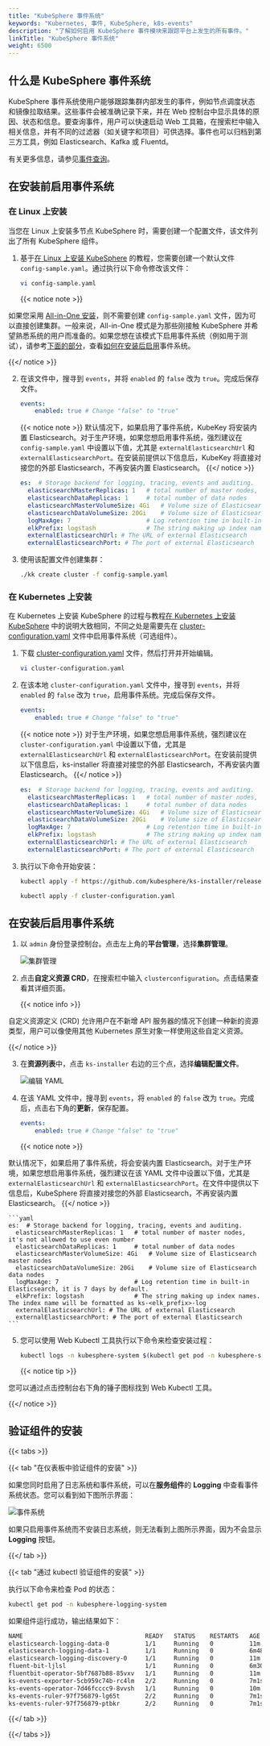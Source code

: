 ```yaml
---
title: "KubeSphere 事件系统"
keywords: "Kubernetes, 事件, KubeSphere, k8s-events"
description: "了解如何启用 KubeSphere 事件模块来跟踪平台上发生的所有事件。"
linkTitle: "KubeSphere 事件系统"
weight: 6500
---
```


## 什么是 KubeSphere 事件系统

KubeSphere 事件系统使用户能够跟踪集群内部发生的事件，例如节点调度状态和镜像拉取结果。这些事件会被准确记录下来，并在 Web 控制台中显示具体的原因、状态和信息。要查询事件，用户可以快速启动 Web 工具箱，在搜索栏中输入相关信息，并有不同的过滤器（如关键字和项目）可供选择。事件也可以归档到第三方工具，例如 Elasticsearch、Kafka 或 Fluentd。

有关更多信息，请参见[事件查询](../../toolbox/events-query/)。

## 在安装前启用事件系统

### 在 Linux 上安装

当您在 Linux 上安装多节点 KubeSphere 时，需要创建一个配置文件，该文件列出了所有 KubeSphere 组件。

1. 基于[在 Linux 上安装 KubeSphere](../../installing-on-linux/introduction/multioverview/) 的教程，您需要创建一个默认文件 `config-sample.yaml`。通过执行以下命令修改该文件：

    ```bash
    vi config-sample.yaml
    ```

    {{< notice note >}}

如果您采用 [All-in-One 安装](../../quick-start/all-in-one-on-linux/)，则不需要创建 `config-sample.yaml` 文件，因为可以直接创建集群。一般来说，All-in-One 模式是为那些刚接触 KubeSphere 并希望熟悉系统的用户而准备的。如果您想在该模式下启用事件系统（例如用于测试），请参考[下面的部分](#在安装后启用事件系统)，查看[如何在安装后启用](#在安装后启用事件系统)事件系统。

{{</ notice >}}

2. 在该文件中，搜寻到 `events`，并将 `enabled` 的 `false` 改为 `true`。完成后保存文件。

    ```yaml
    events:
        enabled: true # Change "false" to "true"
    ```

    {{< notice note >}}
默认情况下，如果启用了事件系统，KubeKey 将安装内置 Elasticsearch。对于生产环境，如果您想启用事件系统，强烈建议在 `config-sample.yaml` 中设置以下值，尤其是 `externalElasticsearchUrl` 和 `externalElasticsearchPort`。在安装前提供以下信息后，KubeKey 将直接对接您的外部 Elasticsearch，不再安装内置 Elasticsearch。
    {{</ notice >}}

    ```yaml
    es:  # Storage backend for logging, tracing, events and auditing.
      elasticsearchMasterReplicas: 1   # total number of master nodes, it's not allowed to use even number
      elasticsearchDataReplicas: 1     # total number of data nodes
      elasticsearchMasterVolumeSize: 4Gi   # Volume size of Elasticsearch master nodes
      elasticsearchDataVolumeSize: 20Gi    # Volume size of Elasticsearch data nodes
      logMaxAge: 7                     # Log retention time in built-in Elasticsearch, it is 7 days by default.
      elkPrefix: logstash              # The string making up index names. The index name will be formatted as ks-<elk_prefix>-log
      externalElasticsearchUrl: # The URL of external Elasticsearch
      externalElasticsearchPort: # The port of external Elasticsearch
    ```

3. 使用该配置文件创建集群：

    ```bash
    ./kk create cluster -f config-sample.yaml
    ```

### 在 Kubernetes 上安装

在 Kubernetes 上安装 KubeSphere 的过程与教程[在 Kubernetes 上安装 KubeSphere](../../installing-on-kubernetes/introduction/overview/) 中的说明大致相同，不同之处是需要先在 [cluster-configuration.yaml](https://github.com/kubesphere/ks-installer/releases/download/v3.1.0/cluster-configuration.yaml) 文件中启用事件系统（可选组件）。

1. 下载 [cluster-configuration.yaml](https://github.com/kubesphere/ks-installer/releases/download/v3.1.0/cluster-configuration.yaml) 文件，然后打开并开始编辑。

    ```bash
    vi cluster-configuration.yaml
    ```

2. 在该本地 `cluster-configuration.yaml` 文件中，搜寻到 `events`，并将 `enabled` 的 `false` 改为 `true`，启用事件系统。完成后保存文件。

    ```yaml
    events:
        enabled: true # Change "false" to "true"
    ```

    {{< notice note >}}
对于生产环境，如果您想启用事件系统，强烈建议在 `cluster-configuration.yaml` 中设置以下值，尤其是 `externalElasticsearchUrl` 和 `externalElasticsearchPort`。在安装前提供以下信息后，ks-installer 将直接对接您的外部 Elasticsearch，不再安装内置 Elasticsearch。
    {{</ notice >}}

    ```yaml
    es:  # Storage backend for logging, tracing, events and auditing.
      elasticsearchMasterReplicas: 1   # total number of master nodes, it's not allowed to use even number
      elasticsearchDataReplicas: 1     # total number of data nodes
      elasticsearchMasterVolumeSize: 4Gi   # Volume size of Elasticsearch master nodes
      elasticsearchDataVolumeSize: 20Gi    # Volume size of Elasticsearch data nodes
      logMaxAge: 7                     # Log retention time in built-in Elasticsearch, it is 7 days by default.
      elkPrefix: logstash              # The string making up index names. The index name will be formatted as ks-<elk_prefix>-log
      externalElasticsearchUrl: # The URL of external Elasticsearch
      externalElasticsearchPort: # The port of external Elasticsearch
    ```

3. 执行以下命令开始安装：

    ```bash
    kubectl apply -f https://github.com/kubesphere/ks-installer/releases/download/v3.1.0/kubesphere-installer.yaml

    kubectl apply -f cluster-configuration.yaml
    ```

## 在安装后启用事件系统

1. 以 `admin` 身份登录控制台。点击左上角的**平台管理**，选择**集群管理**。
   
    ![集群管理](/images/docs/zh-cn/enable-pluggable-components/kubesphere-events/clusters-management.png)
    
2. 点击**自定义资源 CRD**，在搜索栏中输入 `clusterconfiguration`。点击结果查看其详细页面。

    {{< notice info >}}

自定义资源定义 (CRD) 允许用户在不新增 API 服务器的情况下创建一种新的资源类型，用户可以像使用其他 Kubernetes 原生对象一样使用这些自定义资源。

{{</ notice >}}

3. 在**资源列表**中，点击 `ks-installer` 右边的三个点，选择**编辑配置文件**。

     ![编辑 YAML](/images/docs/zh-cn/enable-pluggable-components/kubesphere-events/edit-yaml.PNG)

4. 在该 YAML 文件中，搜寻到 `events`，将 `enabled` 的 `false` 改为 `true`。完成后，点击右下角的**更新**，保存配置。

    ```yaml
    events:
        enabled: true # Change "false" to "true"
    ```

    {{< notice note >}}

默认情况下，如果启用了事件系统，将会安装内置 Elasticsearch。对于生产环境，如果您想启用事件系统，强烈建议在该 YAML 文件中设置以下值，尤其是 `externalElasticsearchUrl` 和 `externalElasticsearchPort`。在文件中提供以下信息后，KubeSphere 将直接对接您的外部 Elasticsearch，不再安装内置 Elasticsearch。
    {{</ notice >}}

    ```yaml
    es:  # Storage backend for logging, tracing, events and auditing.
      elasticsearchMasterReplicas: 1   # total number of master nodes, it's not allowed to use even number
      elasticsearchDataReplicas: 1     # total number of data nodes
      elasticsearchMasterVolumeSize: 4Gi   # Volume size of Elasticsearch master nodes
      elasticsearchDataVolumeSize: 20Gi    # Volume size of Elasticsearch data nodes
      logMaxAge: 7                     # Log retention time in built-in Elasticsearch, it is 7 days by default.
      elkPrefix: logstash              # The string making up index names. The index name will be formatted as ks-<elk_prefix>-log
      externalElasticsearchUrl: # The URL of external Elasticsearch
      externalElasticsearchPort: # The port of external Elasticsearch
    ```

5. 您可以使用 Web Kubectl 工具执行以下命令来检查安装过程：

    ```bash
    kubectl logs -n kubesphere-system $(kubectl get pod -n kubesphere-system -l app=ks-install -o jsonpath='{.items[0].metadata.name}') -f
    ```

    {{< notice tip >}}

您可以通过点击控制台右下角的锤子图标找到 Web Kubectl 工具。

{{</ notice >}}

## 验证组件的安装

{{< tabs >}}

{{< tab "在仪表板中验证组件的安装" >}}

如果您同时启用了日志系统和事件系统，可以在**服务组件**的 **Logging** 中查看事件系统状态。您可以看到如下图所示界面：

![事件系统](/images/docs/zh-cn/enable-pluggable-components/kubesphere-events/events.PNG)

如果只启用事件系统而不安装日志系统，则无法看到上图所示界面，因为不会显示 **Logging** 按钮。

{{</ tab >}}

{{< tab "通过 kubectl 验证组件的安装" >}}

执行以下命令来检查 Pod 的状态：

```bash
kubectl get pod -n kubesphere-logging-system
```

如果组件运行成功，输出结果如下：

```bash
NAME                                  READY   STATUS    RESTARTS   AGE
elasticsearch-logging-data-0          1/1     Running   0          11m
elasticsearch-logging-data-1          1/1     Running   0          6m48s
elasticsearch-logging-discovery-0     1/1     Running   0          11m
fluent-bit-ljlsl                      1/1     Running   0          6m30s
fluentbit-operator-5bf7687b88-85vxv   1/1     Running   0          11m
ks-events-exporter-5cb959c74b-rc4lm   2/2     Running   0          7m1s
ks-events-operator-7d46fcccc9-8vvsh   1/1     Running   0          10m
ks-events-ruler-97f756879-lg65t       2/2     Running   0          7m1s
ks-events-ruler-97f756879-ptbkr       2/2     Running   0          7m1s
```

{{</ tab >}}

{{</ tabs >}}

